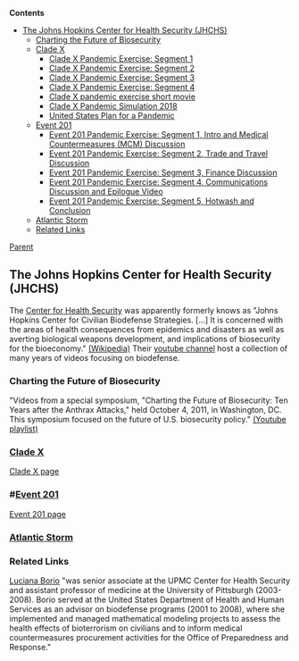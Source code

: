 <!-- START doctoc generated TOC please keep comment here to allow auto update -->
<!-- DON'T EDIT THIS SECTION, INSTEAD RE-RUN doctoc TO UPDATE -->
**Contents**

- [The Johns Hopkins Center for Health Security (JHCHS)](#the-johns-hopkins-center-for-health-security-jhchs)
  - [Charting the Future of Biosecurity](#charting-the-future-of-biosecurity)
  - [Clade X](#clade-x)
      - [Clade X Pandemic Exercise: Segment 1](#clade-x-pandemic-exercise-segment-1)
      - [Clade X Pandemic Exercise: Segment 2](#clade-x-pandemic-exercise-segment-2)
      - [Clade X Pandemic Exercise: Segment 3](#clade-x-pandemic-exercise-segment-3)
      - [Clade X Pandemic Exercise: Segment 4](#clade-x-pandemic-exercise-segment-4)
      - [Clade X pandemic exercise short movie](#clade-x-pandemic-exercise-short-movie)
      - [Clade X Pandemic Simulation 2018](#clade-x-pandemic-simulation-2018)
      - [United States Plan for a Pandemic](#united-states-plan-for-a-pandemic)
  - [Event 201](#event-201)
      - [Event 201 Pandemic Exercise: Segment 1, Intro and Medical Countermeasures (MCM) Discussion](#event-201-pandemic-exercise-segment-1-intro-and-medical-countermeasures-mcm-discussion)
      - [Event 201 Pandemic Exercise: Segment 2, Trade and Travel Discussion](#event-201-pandemic-exercise-segment-2-trade-and-travel-discussion)
      - [Event 201 Pandemic Exercise: Segment 3, Finance Discussion](#event-201-pandemic-exercise-segment-3-finance-discussion)
      - [Event 201 Pandemic Exercise: Segment 4, Communications Discussion and Epilogue Video](#event-201-pandemic-exercise-segment-4-communications-discussion-and-epilogue-video)
      - [Event 201 Pandemic Exercise: Segment 5, Hotwash and Conclusion](#event-201-pandemic-exercise-segment-5-hotwash-and-conclusion)
  - [Atlantic Storm](#atlantic-storm)
  - [Related Links](#related-links)

<!-- END doctoc generated TOC please keep comment here to allow auto update -->

[Parent](#pages/blog/cv19/index)

## The Johns Hopkins Center for Health Security (JHCHS)

The [Center for Health Security](https://www.centerforhealthsecurity.org/) was 
apparently formerly knows as "Johns Hopkins Center for Civilian Biodefense 
Strategies. [...] It is concerned with the areas of health consequences from 
epidemics and disasters as well as averting biological weapons development, 
and implications of biosecurity for the bioeconomy." 
[(Wikipedia)](https://en.wikipedia.org/wiki/Johns_Hopkins_Center_for_Health_Security)
Their [youtube channel](https://www.youtube.com/user/biosecuritycntr/featured)
host a collection of many years of videos focusing on biodefense.

### Charting the Future of Biosecurity

"Videos from a special symposium, "Charting the Future of Biosecurity: Ten 
Years after the Anthrax Attacks," held October 4, 2011, in Washington, DC. 
This symposium focused on the future of U.S. biosecurity policy."
[(Youtube playlist)](https://www.youtube.com/playlist?list=PL894DCBC7B3A3E4FF)

### [Clade X](#pages/blog/cv19/clade-x)

[Clade X page](#pages/blog/cv19/clade-x)

### #[Event 201](#pages/blog/cv19/event-201)

[Event 201 page](#pages/blog/cv19/event-201)

### [Atlantic Storm](https://en.wikipedia.org/wiki/Atlantic_Storm)



### Related Links

[Luciana Borio](https://en.wikipedia.org/wiki/Luciana_Borio) "was senior 
associate at the UPMC Center for Health Security and assistant professor of 
medicine at the University of Pittsburgh (2003-2008). Borio served at the 
United States Department of Health and Human Services as an advisor on 
biodefense programs (2001 to 2008), where she implemented and managed 
mathematical modeling projects to assess the health effects of bioterrorism on 
civilians and to inform medical countermeasures procurement activities for the 
Office of Preparedness and Response."






